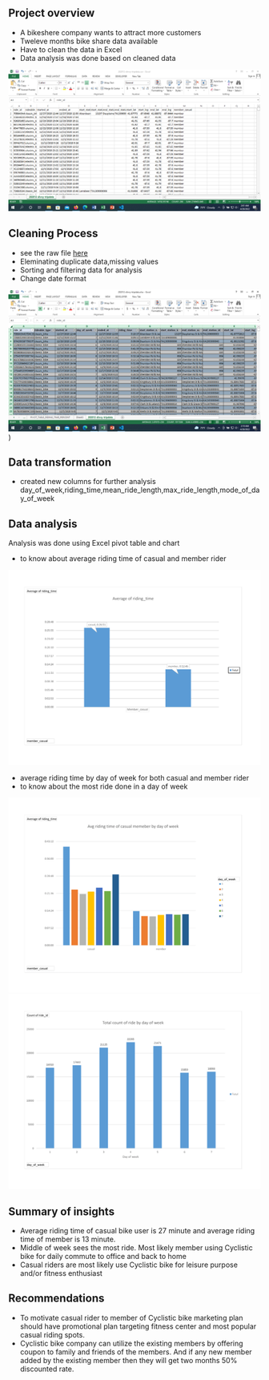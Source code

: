 ## Project overview
- A bikeshere company wants to attract more customers
- Tweleve months bike share data available
- Have to clean the data in Excel 
- Data analysis was done based on cleaned data

![Dirty data](/images/dirty_data.png) 
## Cleaning Process
- see the raw file [here](https://github.com/ajunayed/Ashiq_Junayed_Projects/blob/main/202012-divvy-tripdata.csv)
- Eleminating duplicate data,missing values
- Sorting and filtering data for analysis
- Change date format 

![cleaned data](/images/cleaned%20data.png)) 
## Data transformation
- created new columns for further analysis day_of_week,riding_time,mean_ride_length,max_ride_length,mode_of_day_of_week
## Data analysis
Analysis was done using Excel pivot table and chart 
- to know about average riding time of casual and member rider

![Avg riding time](/images/Avg-riding-time.png)
- average riding time by day of week for both casual and member rider
- to know about the most ride done in a day of week

![Avg riding time of casual member vs day of week](/images/Avg%20riding%20time%20of%20casual%20member%20vs%20day%20of%20week.png)
![count of ride by day of week](/images/count-of-ride-by-day-of-week.png)
## Summary of insights
- Average riding time of casual bike user is 27 minute and average riding time of member is 13 minute.
- Middle of week sees the most ride. Most likely member using Cyclistic bike for daily commute to office and back to home 
- Casual riders are most likely use Cyclistic bike for leisure purpose and/or fitness enthusiast

## Recommendations
- To motivate casual rider to member of Cyclistic bike marketing plan should have promotional plan targeting fitness center and most popular casual riding spots.
- Cyclistic bike company can utilize the existing members by offering coupon to family and friends of the members. And if any new member added by the existing member then they will get two months 50% discounted rate.
